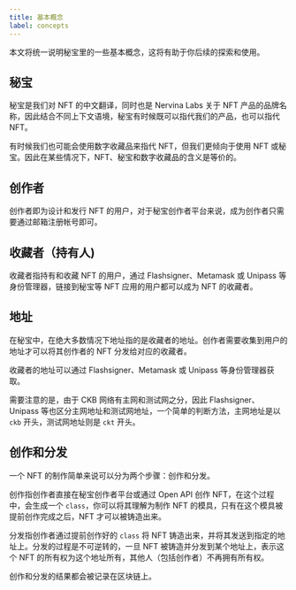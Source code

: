 ```yaml
---
title: 基本概念
label: concepts
---
```


本文将统一说明秘宝里的一些基本概念，这将有助于你后续的探索和使用。

## 秘宝

秘宝是我们对 NFT 的中文翻译，同时也是 Nervina Labs 关于 NFT 产品的品牌名称，因此结合不同上下文语境，秘宝有时候既可以指代我们的产品，也可以指代 NFT。

有时候我们也可能会使用数字收藏品来指代 NFT，但我们更倾向于使用 NFT 或秘宝。因此在某些情况下，NFT、秘宝和数字收藏品的含义是等价的。

## 创作者

创作者即为设计和发行 NFT 的用户，对于秘宝创作者平台来说，成为创作者只需要通过邮箱注册帐号即可。

## 收藏者（持有人)

收藏者指持有和收藏 NFT 的用户，通过 Flashsigner、Metamask 或 Unipass 等身份管理器，链接到秘宝等 NFT 应用的用户都可以成为 NFT 的收藏者。

## 地址

在秘宝中，在绝大多数情况下地址指的是收藏者的地址。创作者需要收集到用户的地址才可以将其创作者的 NFT 分发给对应的收藏者。

收藏者的地址可以通过 Flashsigner、Metamask 或 Unipass 等身份管理器获取。

需要注意的是，由于 CKB 网络有主网和测试网之分，因此 Flashsigner、Unipass 等也区分主网地址和测试网地址，一个简单的判断方法，主网地址是以 `ckb` 开头，测试网地址则是 `ckt` 开头。

## 创作和分发

一个 NFT 的制作简单来说可以分为两个步骤：创作和分发。

创作指创作者直接在秘宝创作者平台或通过 Open API 创作 NFT，在这个过程中，会生成一个 `class`，你可以将其理解为制作 NFT 的模具，只有在这个模具被提前创作完成之后，NFT 才可以被铸造出来。

分发指创作者通过提前创作好的 `class` 将 NFT 铸造出来，并将其发送到指定的地址上。分发的过程是不可逆转的，一旦 NFT 被铸造并分发到某个地址上，表示这个 NFT 的所有权为这个地址所有，其他人（包括创作者）不再拥有所有权。

创作和分发的结果都会被记录在区块链上。
